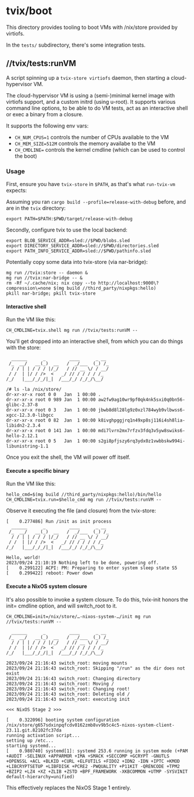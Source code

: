 # tvix/boot

This directory provides tooling to boot VMs with /nix/store provided by
virtiofs.

In the `tests/` subdirectory, there's some integration tests.

## //tvix/tests:runVM
A script spinning up a `tvix-store virtiofs` daemon, then starting a cloud-
hypervisor VM.

The cloud-hypervisor VM is using a (semi-)minimal kernel image with virtiofs
support, and a custom initrd (using u-root). It supports various command line
options, to be able to do VM tests, act as an interactive shell or exec a binary
from a closure.

It supports the following env vars:
 - `CH_NUM_CPUS=1` controls the number of CPUs available to the VM
 - `CH_MEM_SIZE=512M` controls the memory availabe to the VM
 - `CH_CMDLINE=` controls the kernel cmdline (which can be used to control the
   boot)

### Usage
First, ensure you have `tvix-store` in `$PATH`, as that's what `run-tvix-vm`
expects:

Assuming you ran `cargo build --profile=release-with-debug` before, and are in
the `tvix` directory:

```
export PATH=$PATH:$PWD/target/release-with-debug
```

Secondly, configure tvix to use the local backend:

```
export BLOB_SERVICE_ADDR=sled://$PWD/blobs.sled
export DIRECTORY_SERVICE_ADDR=sled://$PWD/directories.sled
export PATH_INFO_SERVICE_ADDR=sled://$PWD/pathinfo.sled
```

Potentially copy some data into tvix-store (via nar-bridge):

```
mg run //tvix:store -- daemon &
mg run //tvix:nar-bridge -- &
rm -Rf ~/.cache/nix; nix copy --to http://localhost:9000\?compression\=none $(mg build //third_party/nixpkgs:hello)
pkill nar-bridge; pkill tvix-store
```

#### Interactive shell
Run the VM like this:

```
CH_CMDLINE=tvix.shell mg run //tvix/tests:runVM --
```

You'll get dropped into an interactive shell, from which you can do things with
the store:

```
  ______      _         ____      _ __
 /_  __/   __(_)  __   /  _/___  (_) /_
  / / | | / / / |/_/   / // __ \/ / __/
 / /  | |/ / />  <   _/ // / / / / /_
/_/   |___/_/_/|_|  /___/_/ /_/_/\__/

/# ls -la /nix/store/
dr-xr-xr-x root 0 0   Jan  1 00:00 .
dr-xr-xr-x root 0 989 Jan  1 00:00 aw2fw9ag10wr9pf0qk4nk5sxi0q0bn56-glibc-2.37-8
dr-xr-xr-x root 0 3   Jan  1 00:00 jbwb8d8l28lg9z0xzl784wyb9vlbwss6-xgcc-12.3.0-libgcc
dr-xr-xr-x root 0 82  Jan  1 00:00 k8ivghpggjrq1n49xp8sj116i4sh8lia-libidn2-2.3.4
dr-xr-xr-x root 0 141 Jan  1 00:00 mdi7lvrn2mx7rfzv3fdq3v5yw8swiks6-hello-2.12.1
dr-xr-xr-x root 0 5   Jan  1 00:00 s2gi8pfjszy6rq3ydx0z1vwbbskw994i-libunistring-1.1
```

Once you exit the shell, the VM will power off itself.

#### Execute a specific binary
Run the VM like this:

```
hello_cmd=$(mg build //third_party/nixpkgs:hello)/bin/hello
CH_CMDLINE=tvix.run=$hello_cmd mg run //tvix/tests:runVM --
```

Observe it executing the file (and closure) from the tvix-store:

```
[    0.277486] Run /init as init process
  ______      _         ____      _ __
 /_  __/   __(_)  __   /  _/___  (_) /_
  / / | | / / / |/_/   / // __ \/ / __/
 / /  | |/ / />  <   _/ // / / / / /_
/_/   |___/_/_/|_|  /___/_/ /_/_/\__/

Hello, world!
2023/09/24 21:10:19 Nothing left to be done, powering off.
[    0.299122] ACPI: PM: Preparing to enter system sleep state S5
[    0.299422] reboot: Power down
```

#### Execute a NixOS system closure
It's also possible to invoke a system closure. To do this, tvix-init honors the
init= cmdline option, and will switch_root to it.


```
CH_CMDLINE=init=/nix/store/…-nixos-system-…/init mg run //tvix/tests:runVM --
```

```
  ______      _         ____      _ __
 /_  __/   __(_)  __   /  _/___  (_) /_
  / / | | / / / |/_/   / // __ \/ / __/
 / /  | |/ / />  <   _/ // / / / / /_
/_/   |___/_/_/|_|  /___/_/ /_/_/\__/

2023/09/24 21:16:43 switch_root: moving mounts
2023/09/24 21:16:43 switch_root: Skipping "/run" as the dir does not exist
2023/09/24 21:16:43 switch_root: Changing directory
2023/09/24 21:16:43 switch_root: Moving /
2023/09/24 21:16:43 switch_root: Changing root!
2023/09/24 21:16:43 switch_root: Deleting old /
2023/09/24 21:16:43 switch_root: executing init

<<< NixOS Stage 2 >>>

[    0.322096] booting system configuration /nix/store/g657sdxinpqfcdv0162zmb8vv9b5c4c5-nixos-system-client-23.11.git.82102fc37da
running activation script...
setting up /etc...
starting systemd...
[    0.980740] systemd[1]: systemd 253.6 running in system mode (+PAM +AUDIT -SELINUX +APPARMOR +IMA +SMACK +SECCOMP +GCRYPT -GNUTLS +OPENSSL +ACL +BLKID +CURL +ELFUTILS +FIDO2 +IDN2 -IDN +IPTC +KMOD +LIBCRYPTSETUP +LIBFDISK +PCRE2 -PWQUALITY +P11KIT -QRENCODE +TPM2 +BZIP2 +LZ4 +XZ +ZLIB +ZSTD +BPF_FRAMEWORK -XKBCOMMON +UTMP -SYSVINIT default-hierarchy=unified)
```

This effectively replaces the NixOS Stage 1 entirely.